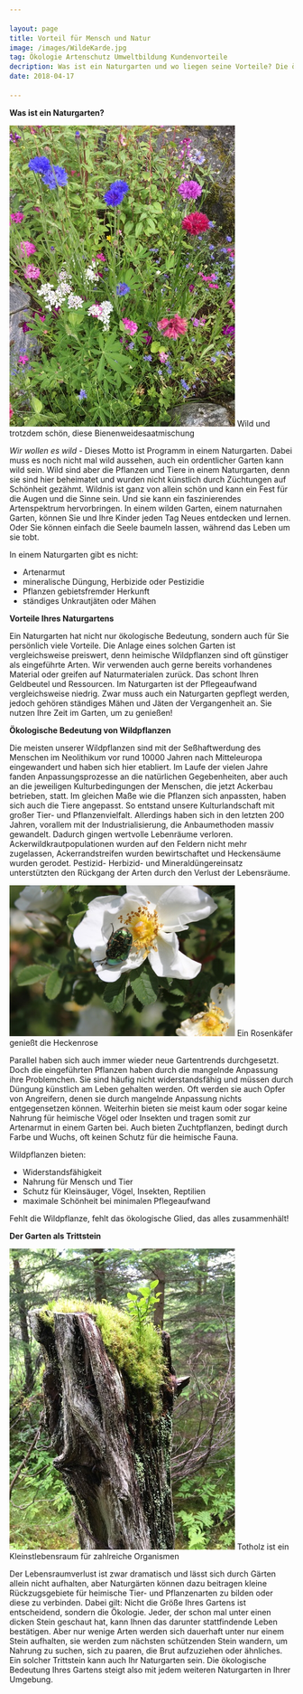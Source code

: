 ```yaml
---

layout: page
title: Vorteil für Mensch und Natur
image: /images/WildeKarde.jpg
tag: Ökologie Artenschutz Umweltbildung Kundenvorteile
decription: Was ist ein Naturgarten und wo liegen seine Vorteile? Die ökologische Bedeutung von Wildpflanzen und der Garten als Trittstein für Fauna und Flora
date: 2018-04-17

---
```


**Was ist ein Naturgarten?**

<span class="image right">
<img src="/images/Bienenweide.jpg">
Wild und trotzdem schön, diese Bienenweidesaatmischung
</span>

_Wir wollen es wild_ - Dieses Motto ist Programm in einem Naturgarten. Dabei muss es noch nicht mal wild aussehen, auch ein ordentlicher Garten kann wild sein. Wild sind aber die Pflanzen und Tiere in einem Naturgarten, denn sie sind hier beheimatet und wurden nicht künstlich durch Züchtungen auf Schönheit gezähmt. Wildnis ist ganz von allein schön und kann ein Fest für die Augen und die Sinne sein. Und sie kann ein faszinierendes Artenspektrum hervorbringen. In einem wilden Garten, einem naturnahen Garten, können Sie und Ihre Kinder jeden Tag Neues entdecken und lernen. Oder Sie können einfach die Seele baumeln lassen, während das Leben um sie tobt.

In einem Naturgarten gibt es nicht: 
- Artenarmut
- mineralische Düngung, Herbizide oder Pestizidie
- Pflanzen gebietsfremder Herkunft
- ständiges Unkrautjäten oder Mähen

**Vorteile Ihres Naturgartens**

Ein Naturgarten hat nicht nur ökologische Bedeutung, sondern auch für Sie persönlich viele Vorteile. Die Anlage eines solchen Garten ist vergleichsweise preiswert, denn heimische Wildpflanzen sind oft günstiger als eingeführte Arten. Wir verwenden auch gerne bereits vorhandenes Material oder greifen auf Naturmaterialen zurück. Das schont Ihren Geldbeutel und Ressourcen. Im Naturgarten ist der Pflegeaufwand vergleichsweise niedrig. Zwar muss auch ein Naturgarten gepflegt werden, jedoch gehören ständiges Mähen und Jäten der Vergangenheit an. Sie nutzen Ihre Zeit im Garten, um zu genießen!



**Ökologische Bedeutung von Wildpflanzen**

Die meisten unserer Wildpflanzen sind mit der Seßhaftwerdung des Menschen im Neolithikum vor rund 10000 Jahren nach Mitteleuropa eingewandert und haben sich hier etabliert. Im Laufe der vielen Jahre fanden Anpassungsprozesse an die natürlichen Gegebenheiten, aber auch an die jeweiligen Kulturbedingungen der Menschen, die jetzt Ackerbau betrieben, statt. Im gleichen Maße wie die Pflanzen sich anpassten, haben sich auch die Tiere angepasst. So entstand unsere Kulturlandschaft mit großer Tier- und Pflanzenvielfalt. Allerdings haben sich in den letzten 200 Jahren, vorallem mit der Industrialisierung, die Anbaumethoden massiv gewandelt. Dadurch gingen wertvolle Lebenräume verloren. Ackerwildkrautpopulationen wurden auf den Feldern nicht mehr zugelassen, Ackerrandstreifen wurden bewirtschaftet und Heckensäume wurden gerodet. Pestizid- Herbizid- und Mineraldüngereinsatz unterstützten den Rückgang der Arten durch den Verlust der Lebensräume. 

<span class="image right">
<img src="/images/Rosenkaefer.jpg">
Ein Rosenkäfer genießt die Heckenrose
</span>

Parallel haben sich auch immer wieder neue Gartentrends durchgesetzt. Doch die eingeführten Pflanzen haben durch die mangelnde Anpassung ihre Problemchen. Sie sind häufig nicht widerstandsfähig und müssen durch Düngung künstlich am Leben gehalten werden. Oft werden sie auch Opfer von Angreifern, denen sie durch mangelnde Anpassung nichts entgegensetzen können. Weiterhin bieten sie meist kaum oder sogar keine Nahrung für heimische Vögel oder Insekten und tragen somit zur Artenarmut in einem Garten bei. Auch bieten Zuchtpflanzen, bedingt durch Farbe und Wuchs, oft keinen Schutz für die heimische Fauna. 


Wildpflanzen bieten:
- Widerstandsfähigkeit
- Nahrung für Mensch und Tier
- Schutz für Kleinsäuger, Vögel, Insekten, Reptilien
- maximale Schönheit bei minimalen Pflegeaufwand

Fehlt die Wildpflanze, fehlt das ökologische Glied, das alles zusammenhält!


**Der Garten als Trittstein** 

<span class="image right">
<img src="/images/Totholz.jpg">
Totholz ist ein Kleinstlebensraum für zahlreiche Organismen
</span>

Der Lebensraumverlust ist zwar dramatisch und lässt sich durch Gärten allein nicht aufhalten, aber Naturgärten können dazu beitragen kleine Rückzugsgebiete für heimische Tier- und Pflanzenarten zu bilden oder diese zu verbinden. Dabei gilt: Nicht die Größe Ihres Gartens ist entscheidend, sondern die Ökologie. Jeder, der schon mal unter einen dicken Stein geschaut hat, kann Ihnen das darunter stattfindende Leben bestätigen. Aber nur wenige Arten werden sich dauerhaft unter nur einem Stein aufhalten, sie werden zum nächsten schützenden Stein wandern, um Nahrung zu suchen, sich zu paaren, die Brut aufzuziehen oder ähnliches. Ein solcher Trittstein kann auch Ihr Naturgarten sein. Die ökologische Bedeutung Ihres Gartens steigt also mit jedem weiteren Naturgarten in Ihrer Umgebung. 
 


